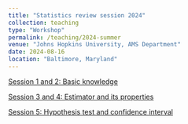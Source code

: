 ```yaml
---
title: "Statistics review session 2024"
collection: teaching
type: "Workshop"
permalink: /teaching/2024-summer
venue: "Johns Hopkins University, AMS Department"
date: 2024-08-16
location: "Baltimore, Maryland"
---
```


[Session 1 and 2: Basic knowledge](https://drive.google.com/file/d/1lYp4g2LRCUFf8PNZZ05qI_YmKmVj8Oxq/view?usp=sharing)

[Session 3 and 4: Estimator and its properties ]()

[Session 5: Hypothesis test and confidence interval]()


